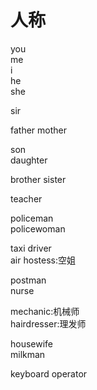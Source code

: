 # 人称
you  
me  
i  
he  
she  


sir  

father
mother

son  
daughter   

brother
sister 


teacher 

policeman      
policewoman  

taxi driver  
air hostess:空姐  

postman  
nurse  

mechanic:机械师  
hairdresser:理发师  

housewife  
milkman  

keyboard operator  